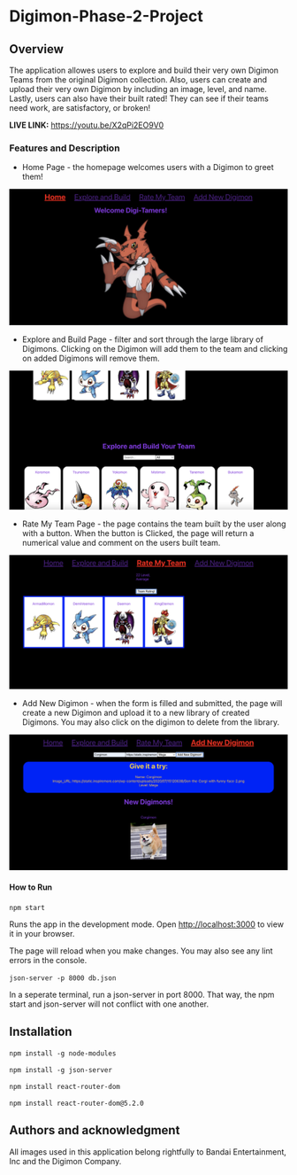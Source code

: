 # Digimon-Phase-2-Project

## Overview
The application allowes users to explore and build their very own Digimon Teams from the original Digimon collection. Also, users can create and upload their very own Digimon by including an image, level, and name. Lastly, users can also have their built rated! They can see if their teams need work, are satisfactory, or broken!

**LIVE LINK:** https://youtu.be/X2qPi2EO9V0

### Features and Description
- Home Page - the homepage welcomes users with a Digimon to greet them!

![](src/components/Images/HomePage.png) 

- Explore and Build Page - filter and sort through the large library of Digimons. Clicking on the Digimon will add them to the team and clicking on added Digimons will remove them.

![](src/components/Images/Build.png) 

- Rate My Team Page - the page contains the team built by the user along with a button. When the button is Clicked, the page will return a numerical value and comment on the users built team.

![](src/components/Images/Rate.png) 

- Add New Digimon - when the form is filled and submitted, the page will create a new Digimon and upload it to a new library of created Digimons. You may also click on the digimon to delete from the library.

![](src/components/Images/Upload.png) 

#### How to Run

`npm start`

Runs the app in the development mode.
Open [http://localhost:3000](http://localhost:3000) to view it in your browser.

The page will reload when you make changes.
You may also see any lint errors in the console.

`json-server -p 8000 db.json`

In a seperate terminal, run a json-server in port 8000. That way, the npm start and json-server will not conflict with one another.

## Installation

```
npm install -g node-modules
```

```
npm install -g json-server
```

```
npm install react-router-dom
```

```
npm install react-router-dom@5.2.0
```


## Authors and acknowledgment
All images used in this application belong rightfully to Bandai Entertainment, Inc and the Digimon Company.